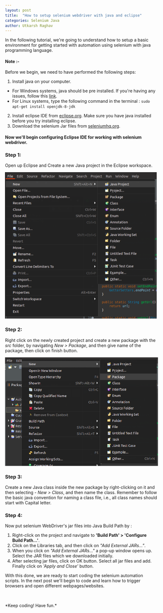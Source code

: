 ```yaml
---
layout: post
title:  "How to setup selenium webdriver with java and eclipse"
categories: Selenium Java
author: Utkarsh Raghav
---
```

In the following tutorial, we're going to understand how to setup a basic environment for getting started with automation using selenium with java programming language.

#### Note :-<br>
Before we begin, we need to have performed the following steps:

1. Install java on your computer.
- For Windows systems, java should be pre installed.
If you're having any issues, follow this [link](https://www.java.com/en/download/faq/win10_faq.xml).
- For Linux systems, type the following command in the terminal :
`sudo apt-get install openjdk-8-jdk`
2. Install eclipse IDE from [eclipse.org](https://www.eclipse.org/downloads/). Make sure you have java installed before you try installing eclipse.
3. Download the selenium Jar files from [seleniumhq.org](https://www.seleniumhq.org/download/).

#### Now we'll begin configuring Eclipse IDE for working with selenium webdriver.

### Step 1:
Open up Eclipse and Create a new Java project in the Eclipse workspace.
<br/>

<img id="eclipse-create-project" src="/assets/images/selenium/eclipse-create-project.png" alt="eclipse-project" style="width: 500px;">

### Step 2:
Right click on the newly created project and create a new package with the *src* folder, by navigating
*New > Package*, and then give name of the package, then click on finish button.

<img id="eclipse-create-project" src="/assets/images/selenium/eclipse-create-package.png" alt="eclipse-project" style="width: 550px;">

### Step 3:
Create a new Java class inside the new package by right-clicking on it and then selecting -
*New > Class*, and then name the class. Remember to follow the basic java convention for naming a class file, i.e., all class names should start with Capital letter.

### Step 4:
Now put selenium WebDriver's jar files into Java Build Path by :
1. Right-click on the project and navigate to **'Build Path' > 'Configure Build Path...'**.
2. Click on the Libraries tab, and then click on *"Add External JARs..."*.
3. When you click on *"Add External JARs..."* a pop-up window opens up. Select the JAR files which we downloaded initially.
4. After selecting jar files, click on OK button. Select all jar files and add. Finally click on *'Apply and Close'* button.

With this done, we are ready to start coding the selenium automation scripts. In the next post we'll begin to code and learn how to trigger browsers and open different webpages/websites.


<br/>
<br/>
*Keep coding! Have fun.*
